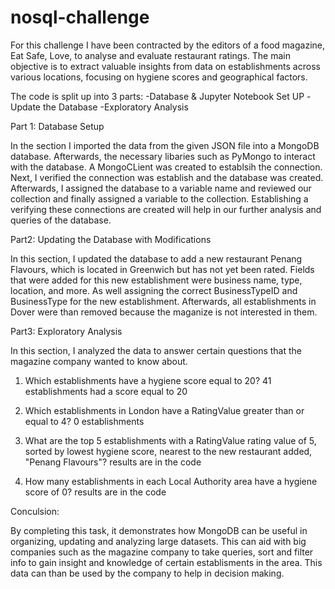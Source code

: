 # nosql-challenge

For this challenge I have been contracted by the editors of a food magazine, Eat Safe, Love, to analyse and evaluate restaurant ratings. The main objective is to extract valuable insights from data on establishments across various locations, focusing on hygiene scores and geographical factors.

The code is split up into 3 parts: 
-Database & Jupyter Notebook Set UP
-Update the Database
-Exploratory Analysis

Part 1: Database Setup

In the section I imported the data from the given JSON file into a MongoDB database. Afterwards, the necessary libaries such as PyMongo to interact with the database. A MongoCLient was created to establsih the connection. Next, I verified the connection was establish and the database was created. Afterwards, I assigned the database to a variable name and reviewed our collection and finally assigned a variable to the collection. Establishing a verifying these connections are created will help in our further analysis and queries of the database. 

Part2: Updating the Database with Modifications

In this section, I updated the database to add a new restaurant Penang Flavours, which is located in Greenwich but has not yet been rated. Fields that were added for this new establishment were business name, type, location, and more. As well assigning the correct  BusinessTypeID and BusinessType for the new establishment. Afterwards, all establishments in Dover were than removed because the maganize is not interested in them.

Part3: Exploratory Analysis

In this section, I analyzed the data to answer certain questions that the magazine company wanted to know about. 

1. Which establishments have a hygiene score equal to 20?
   41 establishments had a score equal to 20

2. Which establishments in London have a RatingValue greater than or equal to 4?
   0 establishments

3. What are the top 5 establishments with a RatingValue rating value of 5, sorted by lowest hygiene score, nearest to the new restaurant added, "Penang Flavours"?
   results are in the code

4. How many establishments in each Local Authority area have a hygiene score of 0?
   results are in the code

Conculsion:

By completing this task, it demonstrates how MongoDB can be useful in organizing, updating and analyzing large datasets. This can aid with big companies such as the magazine company to take queries, sort and filter info to gain insight and knowledge of certain establisments in the area. This data can than be used by the company to help in decision making. 

